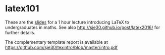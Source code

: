 # latex101

These are the [slides](latex101.pdf) for a 1 hour lecture introducing LaTeX to
undergraduates in maths.  See also
http://sje30.github.io/post/latex2016/ for further details.

The complementary template report is available at https://github.com/sje30/texintro/blob/master/intro.pdf


